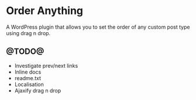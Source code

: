 # Order Anything

A WordPress plugin that allows you to set the order of any custom post type using drag n drop.

## @TODO@

* Investigate prev/next links
* Inline docs
* readme.txt
* Localisation
* Ajaxify drag n drop
